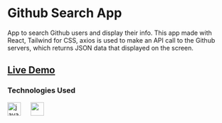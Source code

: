 # Github Search App

App to search Github users and display their info. This app made with React, Tailwind for CSS, axios is used to make an API call to the Github servers, which returns JSON data that displayed on the screen.

## [Live Demo](https://weather-46qgpvzno-ozan-sert.vercel.app/)

### Technologies Used 

<img src="https://cdn.jsdelivr.net/gh/devicons/devicon/icons/react/react-original-wordmark.svg" alt="javascript" width="30" height="30"/> </a>  &emsp;    <img src="https://cdn.jsdelivr.net/gh/devicons/devicon/icons/tailwindcss/tailwindcss-plain.svg" width="30" height="30"/> </a>
